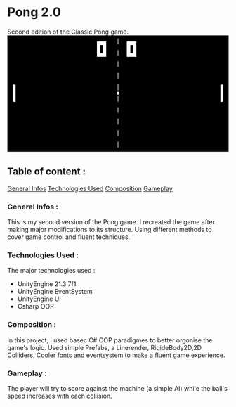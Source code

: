 # Pong 2.0

Second edition of the Classic Pong game.
![Pong 2.0](./Images/Game.PNG)

## Table of content :

[General Infos](#General-Infos)
[Technologies Used](#Technologies-Used)
[Composition](#Composition)
[Gameplay](#Gameplay)
### General Infos :

This is my second version of the Pong game. I recreated the game after making major modifications to its structure. Using different methods to cover game control and fluent techniques.

### Technologies Used :

The major technologies used :

- UnityEngine 21.3.7f1
- UnityEngine EventSystem
- UnityEngine UI
- Csharp OOP

### Composition :

In this project, i used basec C# OOP paradigmes to better orgonise the game's logic.
Used simple Prefabs, a Linerender, RigideBody2D,2D Colliders, Cooler fonts and eventsystem to make a fluent game experience.
### Gameplay :
The player will try to score against the machine (a simple AI) while the ball's speed increases with each collision.
